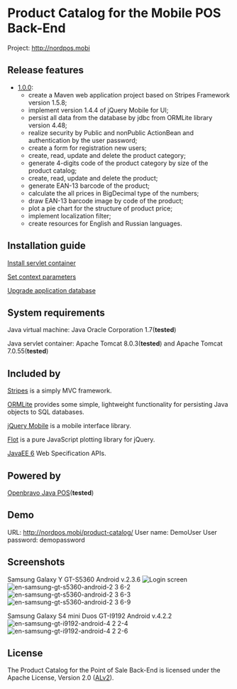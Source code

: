 Product Catalog for the Mobile POS Back-End
===========================================
Project: http://nordpos.mobi

## Release features
* [1.0.0](https://github.com/nordpos-mobi/product-catalog/releases/tag/1.0.0):  
  * create a Maven web application project based on Stripes Framework version 1.5.8;
  * implement version 1.4.4 of jQuery Mobile for UI;
  * persist all data from the database by jdbc from ORMLite library version 4.48;
  * realize security by Public and nonPublic ActionBean and authentication by the user password;
  * create a form for registration new users;
  * create, read, update and delete the product category;
  * generate 4-digits code of the product category by size of the product catalog;
  * create, read, update and delete the product;
  * generate EAN-13 barcode of the product;
  * calculate the all prices in BigDecimal type of the numbers;
  * draw EAN-13 barcode image by code of the product;
  * plot a pie chart for the structure of product price;
  * implement localization filter;
  * create resources for English and Russian languages.

## Installation guide
[Install servlet container](https://github.com/nordpos-mobi/product-catalog/wiki/Install-servlet-container)

[Set context parameters](https://github.com/nordpos-mobi/product-catalog/wiki/Set-context-parameters)

[Upgrade application database](https://github.com/nordpos-mobi/product-catalog/wiki/Upgrade-application-database)

## System requirements
Java virtual machine: Java Oracle Corporation 1.7(**tested**)

Java servlet container: Apache Tomcat 8.0.3(**tested**) and Apache Tomcat 7.0.55(**tested**)

## Included by
[Stripes](http://stripesframework.org) is a simply MVC framework.

[ORMLite](http://ormlite.com/) provides some simple, lightweight functionality for persisting Java objects to SQL databases.

[jQuery Mobile](http://jquerymobile.com/) is a mobile interface library.

[Flot](http://www.flotcharts.org/) is a pure JavaScript plotting library for jQuery.

[JavaEE 6](http://www.oracle.com/technetwork/java/javaee/tech/javaee6technologies-1955512.html) Web Specification APIs.

## Powered by
[Openbravo Java POS](https://code.openbravo.com/pos/devel/main/)(**tested**)

## Demo
URL: http://nordpos.mobi/product-catalog/
User name: DemoUser
User password: demopassword

## Screenshots
Samsung Galaxy Y GT-S5360 Android v.2.3.6
![Login screen](https://cloud.githubusercontent.com/assets/1005780/4693219/7af6f184-578f-11e4-8c14-ecbbb973f5b9.png)![en-samsung-gt-s5360-android-2 3 6-2](https://cloud.githubusercontent.com/assets/1005780/4693231/e20dd630-578f-11e4-84b9-fb6660cc5d8b.png)![en-samsung-gt-s5360-android-2 3 6-3](https://cloud.githubusercontent.com/assets/1005780/4693232/ec48030a-578f-11e4-87ca-5d3c1bacf227.png)![en-samsung-gt-s5360-android-2 3 6-9](https://cloud.githubusercontent.com/assets/1005780/4693240/474cc7e0-5790-11e4-93ed-d6a94c5b597c.png)

Samsung Galaxy S4 mini Duos GT-I9192 Android v.4.2.2
![en-samsung-gt-i9192-android-4 2 2-4](https://cloud.githubusercontent.com/assets/1005780/4693228/cbc74118-578f-11e4-80a7-f1c6fa296f46.png)
![en-samsung-gt-i9192-android-4 2 2-6](https://cloud.githubusercontent.com/assets/1005780/4693241/623c5976-5790-11e4-83c9-1fc22b2a097d.png)

## License
The Product Catalog for the Point of Sale Back-End is licensed under the Apache License, Version 2.0 ([ALv2](http://www.apache.org/licenses/LICENSE-2.0.html)).
